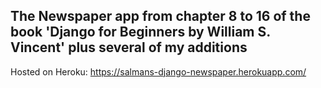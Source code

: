 ## The Newspaper app from chapter 8 to 16 of the book 'Django for Beginners by William S. Vincent' plus several of my additions

Hosted on Heroku: https://salmans-django-newspaper.herokuapp.com/
